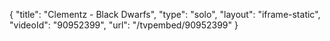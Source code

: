 {
    "title": "Clementz - Black Dwarfs",
    "type": "solo",
    "layout": "iframe-static",
    "videoId": "90952399",
    "url": "\/tvpembed\/90952399"
}